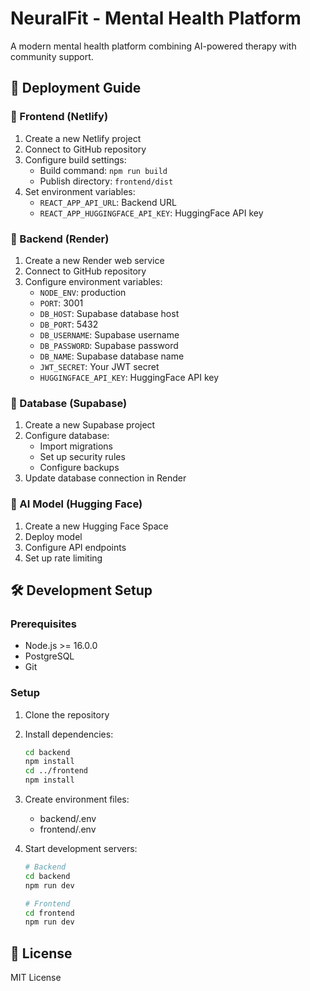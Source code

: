 # NeuralFit - Mental Health Platform

A modern mental health platform combining AI-powered therapy with community support.

## 🚀 Deployment Guide

### 📱 Frontend (Netlify)
1. Create a new Netlify project
2. Connect to GitHub repository
3. Configure build settings:
   - Build command: `npm run build`
   - Publish directory: `frontend/dist`
4. Set environment variables:
   - `REACT_APP_API_URL`: Backend URL
   - `REACT_APP_HUGGINGFACE_API_KEY`: HuggingFace API key

### 🚀 Backend (Render)
1. Create a new Render web service
2. Connect to GitHub repository
3. Configure environment variables:
   - `NODE_ENV`: production
   - `PORT`: 3001
   - `DB_HOST`: Supabase database host
   - `DB_PORT`: 5432
   - `DB_USERNAME`: Supabase username
   - `DB_PASSWORD`: Supabase password
   - `DB_NAME`: Supabase database name
   - `JWT_SECRET`: Your JWT secret
   - `HUGGINGFACE_API_KEY`: HuggingFace API key

### 📡 Database (Supabase)
1. Create a new Supabase project
2. Configure database:
   - Import migrations
   - Set up security rules
   - Configure backups
3. Update database connection in Render

### 🤖 AI Model (Hugging Face)
1. Create a new Hugging Face Space
2. Deploy model
3. Configure API endpoints
4. Set up rate limiting

## 🛠️ Development Setup

### Prerequisites
- Node.js >= 16.0.0
- PostgreSQL
- Git

### Setup
1. Clone the repository
2. Install dependencies:
   ```bash
   cd backend
   npm install
   cd ../frontend
   npm install
   ```

3. Create environment files:
   - backend/.env
   - frontend/.env

4. Start development servers:
   ```bash
   # Backend
   cd backend
   npm run dev

   # Frontend
   cd frontend
   npm run dev
   ```

## 📝 License

MIT License

